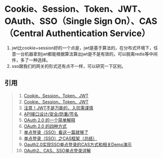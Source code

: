 # Cookie、Session、Token、JWT、OAuth、SSO（Single Sign On）、CAS（Central Authentication Service）

1. jwt比cookie+session好的一个点是，jwt是基于算法的，在分布式环境下，任意一台机器拿到jwt都能根据算法算出jwt是不是有效的，可以脱离redis等中间件，多了一种选择。
2. sso跟我们的网关的形式还有点不一样，可以研究一下区别。

## 引用
>1. [Cookie、Session、Token、JWT](https://mp.weixin.qq.com/s/n4yaM4iusUZE-mSwRr2MpA)
>2. [Cookie、Session、Token、JWT](https://juejin.cn/post/6844904034181070861)
>3. [注意！JWT不是万能的，入坑需谨慎](https://mp.weixin.qq.com/s/fqN7-55TPXX5TR-Hzr-IBQ)
>4. [API接口设计/安全/防重/签名](https://mp.weixin.qq.com/s/Zi9_wL1bX7p2CguL3GQNYA)
>5. [OAuth 2.0 的一个简单解释](http://www.ruanyifeng.com/blog/2019/04/oauth_design.html)
>6. [OAuth 2.0 的四种方式](http://www.ruanyifeng.com/blog/2019/04/oauth-grant-types.html)
>7. [单点登录（SSO）看这一篇就够了](https://www.jianshu.com/p/75edcc05acfd)
>8. [单点登录（SSO）之CAS框架（总结）](https://blog.csdn.net/workingman_li/article/details/89555543)
>9. [Oauth2.0实现SSO单点登录的CAS方式和相关Demo演示](https://www.cnblogs.com/charlypage/p/9383426.html)
>10. [OAuth2、CAS、SSO单点登录详解](https://blog.csdn.net/qq_40136782/article/details/108223526)
